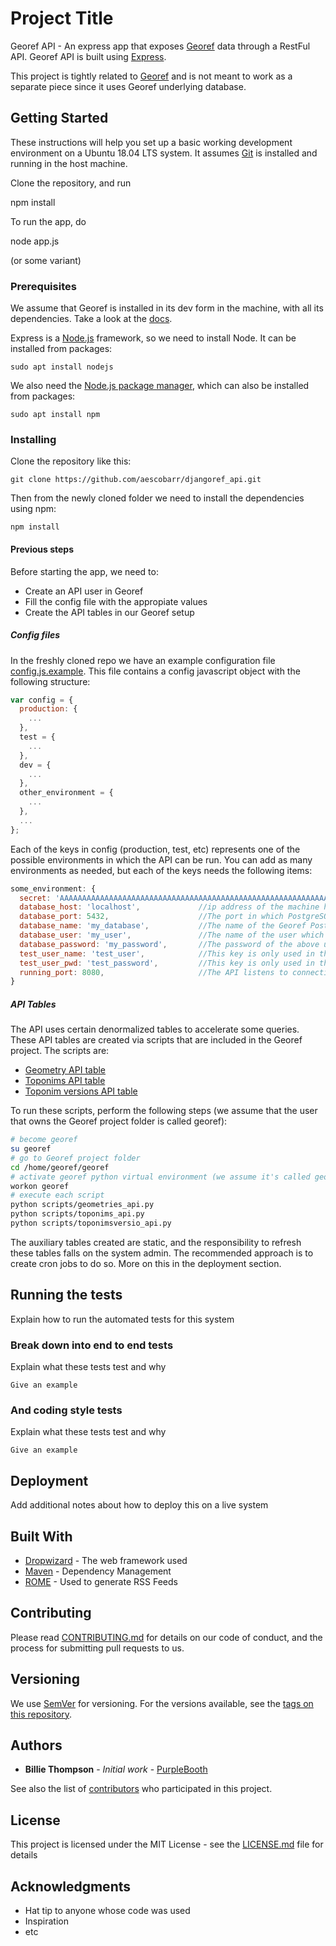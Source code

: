 # Project Title

Georef API - An express app that exposes [Georef](https://github.com/aescobarr/djangoref) data through a RestFul API. Georef API is built using [Express](https://expressjs.com/).

This project is tightly related to [Georef](https://github.com/aescobarr/djangoref) and is not meant to work as a separate piece since it uses Georef underlying database.

## Getting Started

These instructions will help you set up a basic working development environment on a Ubuntu 18.04 LTS system. It assumes [Git](https://git-scm.com/) is installed and running in the host machine.

Clone the repository, and run

npm install

To run the app, do

node app.js

(or some variant)


### Prerequisites

We assume that Georef is installed in its dev form in the machine, with all its dependencies. Take a look at the [docs](https://github.com/aescobarr/djangoref/blob/master/README.md).

Express is a [Node.js](https://nodejs.org/) framework, so we need to install Node. It can be installed from packages:
```
sudo apt install nodejs
```

We also need the [Node.js package manager](https://www.npmjs.com/), which can also be installed from packages:

```
sudo apt install npm
```

### Installing

Clone the repository like this:
```
git clone https://github.com/aescobarr/djangoref_api.git
```

Then from the newly cloned folder we need to install the dependencies using npm:
```
npm install
```

#### Previous steps

Before starting the app, we need to:

* Create an API user in Georef
* Fill the config file with the appropiate values
* Create the API tables in our Georef setup

##### Config files

In the freshly cloned repo we have an example configuration file [config.js.example](https://github.com/aescobarr/djangoref_api/blob/master/config.js.example). This file contains a config javascript object with the following structure:
```javascript
var config = {
  production: {
    ...
  },
  test = {
    ...
  },
  dev = {
    ...
  },
  other_environment = {
    ...
  },
  ...
};
```

Each of the keys in config (production, test, etc) represents one of the possible environments in which the API can be run. You can add as many environments as needed, but each of the keys needs the following items:
```javascript
some_environment: {
  secret: 'AAAAAAAAAAAAAAAAAAAAAAAAAAAAAAAAAAAAAAAAAAAAAAAAAAAAAAAAAAAAA', //a long convoluted string used internally in auth stuff
  database_host: 'localhost',             //ip address of the machine hosting the Georef PostgreSQL database
  database_port: 5432,                    //The port in which PostgreSQL listens for incoming connections (usually 5432)
  database_name: 'my_database',           //The name of the Georef PostgreSQL database 
  database_user: 'my_user',               //The name of the user which will connect to the database
  database_password: 'my_password',       //The password of the above user
  test_user_name: 'test_user',            //This key is only used in the 'test' enviroment. It has to be the user_name field defined in the auth_user Postgresql table
  test_user_pwd: 'test_password',         //This key is only used in the 'test' enviroment. It has to be the password field defined in the auth_user Postgresql table
  running_port: 8080,                     //The API listens to connections in this port
}
```

##### API Tables

The API uses certain denormalized tables to accelerate some queries. These API tables are created via scripts that are included in the Georef project. The scripts are:
 * [Geometry API table](https://github.com/aescobarr/djangoref/blob/master/scripts/geometries_api.py)
 * [Toponims API table](https://github.com/aescobarr/djangoref/blob/master/scripts/toponims_api.py)
 * [Toponim versions API table](https://github.com/aescobarr/djangoref/blob/master/scripts/toponimsversio_api.py)

To run these scripts, perform the following steps (we assume that the user that owns the Georef project folder is called georef):
```bash
# become georef
su georef
# go to Georef project folder 
cd /home/georef/georef
# activate georef python virtual environment (we assume it's called georef)
workon georef
# execute each script
python scripts/geometries_api.py
python scripts/toponims_api.py
python scripts/toponimsversio_api.py
```
The auxiliary tables created are static, and the responsibility to refresh these tables falls on the system admin. The recommended approach is to create cron jobs to do so. More on this in the deployment section.

## Running the tests

Explain how to run the automated tests for this system

### Break down into end to end tests

Explain what these tests test and why

```
Give an example
```

### And coding style tests

Explain what these tests test and why

```
Give an example
```

## Deployment

Add additional notes about how to deploy this on a live system

## Built With

* [Dropwizard](http://www.dropwizard.io/1.0.2/docs/) - The web framework used
* [Maven](https://maven.apache.org/) - Dependency Management
* [ROME](https://rometools.github.io/rome/) - Used to generate RSS Feeds

## Contributing

Please read [CONTRIBUTING.md](https://gist.github.com/PurpleBooth/b24679402957c63ec426) for details on our code of conduct, and the process for submitting pull requests to us.

## Versioning

We use [SemVer](http://semver.org/) for versioning. For the versions available, see the [tags on this repository](https://github.com/your/project/tags). 

## Authors

* **Billie Thompson** - *Initial work* - [PurpleBooth](https://github.com/PurpleBooth)

See also the list of [contributors](https://github.com/your/project/contributors) who participated in this project.

## License

This project is licensed under the MIT License - see the [LICENSE.md](LICENSE.md) file for details

## Acknowledgments

* Hat tip to anyone whose code was used
* Inspiration
* etc
